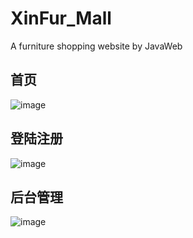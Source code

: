 # XinFur_Mall
A furniture shopping website by JavaWeb

## 首页
![image](https://github.com/le0n67/XinFur_Mall/assets/112229122/83b3fc59-31b3-4f21-9144-5149ece75a34)
## 登陆注册
![image](https://github.com/le0n67/XinFur_Mall/assets/112229122/4fa08a5a-6bb0-40e7-acde-d06c64fe3200)
## 后台管理
![image](https://github.com/le0n67/XinFur_Mall/assets/112229122/2ba76337-264a-46c7-ab4a-aef429539846)
